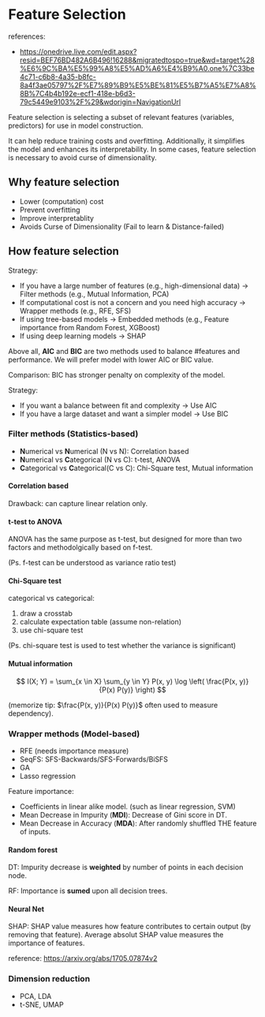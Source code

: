 
# Feature Selection
references: 
- https://onedrive.live.com/edit.aspx?resid=BEF76BD482A6B496!16288&migratedtospo=true&wd=target%28%E6%9C%BA%E5%99%A8%E5%AD%A6%E4%B9%A0.one%7C33be4c71-c6b8-4a35-b8fc-8a4f3ae05797%2F%E7%89%B9%E5%BE%81%E5%B7%A5%E7%A8%8B%7C4b4b192e-ecf1-418e-b6d3-79c5449e9103%2F%29&wdorigin=NavigationUrl

Feature selection is selecting a subset of relevant features (variables, predictors) for use in model construction.

It can help reduce training costs and overfitting. Additionally, it simplifies the model and enhances its interpretability.
In some cases, feature selection is necessary to avoid curse of dimensionality.

## Why feature selection

- Lower (computation) cost
- Prevent overfitting
- Improve interpretablity
- Avoids Curse of Dimensionality (Fail to learn & Distance-failed)


## How feature selection

Strategy: 
- If you have a large number of features (e.g., high-dimensional data) → Filter methods (e.g., Mutual Information, PCA)
- If computational cost is not a concern and you need high accuracy → Wrapper methods (e.g., RFE, SFS)
- If using tree-based models → Embedded methods (e.g., Feature importance from Random Forest, XGBoost)
- If using deep learning models → SHAP


Above all, **AIC** and **BIC** are two methods used to balance #features and performance.
We will prefer model with lower AIC or BIC value.

Comparison:
BIC has stronger penalty on complexity of the model.

Strategy:
- If you want a balance between fit and complexity → Use AIC
- If you have a large dataset and want a simpler model → Use BIC

### Filter methods (Statistics-based)

-  **N**umerical vs **N**umerical (N vs N): Correlation based
- **N**umerical vs **C**ategorical (N vs C): t-test, ANOVA
- **C**ategorical vs **C**ategorical(C vs C): Chi-Square test, Mutual information 


#### Correlation based
Drawback: can capture linear relation only.

#### t-test to ANOVA
ANOVA has the same purpose as t-test, but designed for more than two factors and methodolgically based on f-test.

(Ps. f-test can be understood as variance ratio test)

#### Chi-Square test
categorical vs categorical:
1. draw a crosstab
2. calculate expectation table (assume non-relation)
3. use chi-square test

(Ps. chi-square test is used to test whether the variance is significant)

#### Mutual information

$$
I(X; Y) = \sum_{x \in X} \sum_{y \in Y} P(x, y) \log \left( \frac{P(x, y)}{P(x) P(y)} \right)
$$

(memorize tip: $\frac{P(x, y)}{P(x) P(y)}$ often used to measure dependency).

### Wrapper methods (Model-based)

- RFE (needs importance measure)
- SeqFS: SFS-Backwards/SFS-Forwards/BiSFS
- GA
- Lasso regression

Feature importance:
- Coefficients in linear alike model. (such as linear regression, SVM)
- Mean Decrease in Impurity (**MDI**): Decrease of Gini score in DT.
- Mean Decrease in Accuracy (**MDA**): After randomly shuffled THE feature of inputs.

#### Random forest

DT: Impurity decrease is **weighted** by number of points in each decision node.

RF: Importance is **sumed** upon all decision trees. 

#### Neural Net

SHAP: 
SHAP value measures how feature contributes to certain output (by removing that feature). 
Average absolut SHAP value measures the importance of features.

reference: https://arxiv.org/abs/1705.07874v2

### Dimension reduction
- PCA, LDA
- t-SNE, UMAP